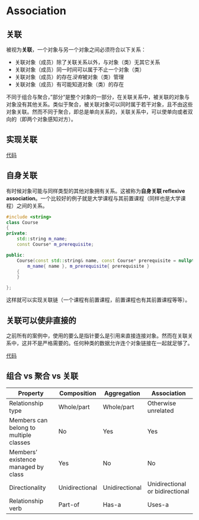 # Association

## 关联

被视为**关联**，一个对象与另一个对象之间必须符合以下关系：

- 关联对象（成员）除了关联关系以外，与对象（类）无其它关系
- 关联对象（成员）同一时间可以属于不止一个对象（类）
- 关联对象（成员）的存在*没有*被对象（类）管理
- 关联对象（成员）有可能知道对象（类）的存在

不同于组合与聚合，”部分“是整个对象的一部分，在关联关系中，被关联的对象与对象没有其他关系。类似于聚合，被关联对象可以同时属于若干对象，且不由这些对象关联。然而不同于聚合，即总是单向关系的，关联关系中，可以使单向或者双向的（即两个对象感知对方）。

## 实现关联

[代码](../t_association/doctor_patient.h)

## 自身关联

有时候对象可能与同样类型的其他对象拥有关系。这被称为**自身关联 reflexive association**。一个比较好的例子就是大学课程与其前置课程（同样也是大学课程）之间的关系。

```cpp
#include <string>
class Course
{
private:
    std::string m_name;
    const Course* m_prerequisite;

public:
    Course(const std::string& name, const Course* prerequisite = nullptr):
        m_name{ name }, m_prerequisite{ prerequisite }
    {
    }

};
```

这样就可以实现关联链（一个课程有前置课程，前置课程也有其前置课程等等）。

## 关联可以使非直接的

之前所有的案例中，使用的要么是指针要么是引用来直接连接对象。然而在关联关系中，这并不是严格需要的。任何种类的数据允许连个对象链接在一起就足够了。

[代码](../t_association/car_driver.h)

## 组合 vs 聚合 vs 关联

| Property                               | Composition    | Aggregation    | Association                     |
| -------------------------------------- | -------------- | -------------- | ------------------------------- |
| Relationship type                      | Whole/part     | Whole/part     | Otherwise unrelated             |
| Members can belong to multiple classes | No             | Yes            | Yes                             |
| Members’ existence managed by class    | Yes            | No             | No                              |
| Directionality                         | Unidirectional | Unidirectional | Unidirectional or bidirectional |
| Relationship verb                      | Part-of        | Has-a          | Uses-a                          |

